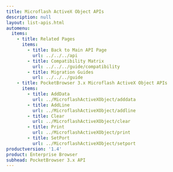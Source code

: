 ```yaml
---
title: Microflash ActiveX Object APIs
description: null
layout: list-apis.html
automenu:
  items:
    - title: Related Pages
      items:
        - title: Back to Main API Page
          url: ../../../api
        - title: Compatibility Matrix
          url: ../../../guide/compatibility
        - title: Migration Guides
          url: ../../../guide
    - title: PocketBrowser 3.x Microflash ActiveX Object APIs
      items:
        - title: AddData
          url: ../MicroflashActiveXObject/adddata
        - title: AddLine
          url: ../MicroflashActiveXObject/addline
        - title: Clear
          url: ../MicroflashActiveXObject/clear
        - title: Print
          url: ../MicroflashActiveXObject/print
        - title: SetPort
          url: ../MicroflashActiveXObject/setport
productversion: '1.4'
product: Enterprise Browser
subhead: PocketBrowser 3.x API
---
```


